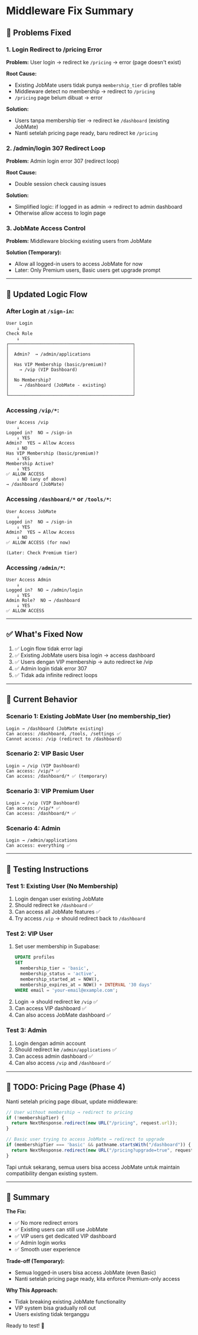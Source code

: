 # Middleware Fix Summary

## 🐛 Problems Fixed

### 1. **Login Redirect to /pricing Error**
**Problem:** User login → redirect ke `/pricing` → error (page doesn't exist)

**Root Cause:** 
- Existing JobMate users tidak punya `membership_tier` di profiles table
- Middleware detect no membership → redirect to `/pricing`
- `/pricing` page belum dibuat → error

**Solution:**
- Users tanpa membership tier → redirect ke `/dashboard` (existing JobMate)
- Nanti setelah pricing page ready, baru redirect ke `/pricing`

### 2. **/admin/login 307 Redirect Loop**
**Problem:** Admin login error 307 (redirect loop)

**Root Cause:**
- Double session check causing issues

**Solution:**
- Simplified logic: if logged in as admin → redirect to admin dashboard
- Otherwise allow access to login page

### 3. **JobMate Access Control**
**Problem:** Middleware blocking existing users from JobMate

**Solution (Temporary):**
- Allow all logged-in users to access JobMate for now
- Later: Only Premium users, Basic users get upgrade prompt

---

## 🔄 Updated Logic Flow

### After Login at `/sign-in`:

```
User Login
    ↓
Check Role
    ↓
┌───────────────────────────────────────────────┐
│                                               │
│  Admin?  → /admin/applications                │
│                                               │
│  Has VIP Membership (basic/premium)?          │
│    → /vip (VIP Dashboard)                     │
│                                               │
│  No Membership?                               │
│    → /dashboard (JobMate - existing)          │
│                                               │
└───────────────────────────────────────────────┘
```

### Accessing `/vip/*`:

```
User Access /vip
    ↓
Logged in?  NO → /sign-in
    ↓ YES
Admin?  YES → Allow Access
    ↓ NO
Has VIP Membership (basic/premium)?
    ↓ YES
Membership Active?
    ↓ YES
✅ ALLOW ACCESS
    ↓ NO (any of above)
→ /dashboard (JobMate)
```

### Accessing `/dashboard/*` or `/tools/*`:

```
User Access JobMate
    ↓
Logged in?  NO → /sign-in
    ↓ YES
Admin?  YES → Allow Access
    ↓ NO
✅ ALLOW ACCESS (for now)

(Later: Check Premium tier)
```

### Accessing `/admin/*`:

```
User Access Admin
    ↓
Logged in?  NO → /admin/login
    ↓ YES
Admin Role?  NO → /dashboard
    ↓ YES
✅ ALLOW ACCESS
```

---

## ✅ What's Fixed Now

1. ✅ Login flow tidak error lagi
2. ✅ Existing JobMate users bisa login → access dashboard
3. ✅ Users dengan VIP membership → auto redirect ke /vip
4. ✅ Admin login tidak error 307
5. ✅ Tidak ada infinite redirect loops

---

## 🎯 Current Behavior

### Scenario 1: Existing JobMate User (no membership_tier)
```
Login → /dashboard (JobMate existing)
Can access: /dashboard, /tools, /settings ✅
Cannot access: /vip (redirect to /dashboard)
```

### Scenario 2: VIP Basic User
```
Login → /vip (VIP Dashboard)
Can access: /vip/* ✅
Can access: /dashboard/* ✅ (temporary)
```

### Scenario 3: VIP Premium User
```
Login → /vip (VIP Dashboard)
Can access: /vip/* ✅
Can access: /dashboard/* ✅
```

### Scenario 4: Admin
```
Login → /admin/applications
Can access: everything ✅
```

---

## 🚀 Testing Instructions

### Test 1: Existing User (No Membership)
1. Login dengan user existing JobMate
2. Should redirect ke `/dashboard` ✅
3. Can access all JobMate features ✅
4. Try access `/vip` → should redirect back to `/dashboard`

### Test 2: VIP User
1. Set user membership in Supabase:
   ```sql
   UPDATE profiles
   SET 
     membership_tier = 'basic',
     membership_status = 'active',
     membership_started_at = NOW(),
     membership_expires_at = NOW() + INTERVAL '30 days'
   WHERE email = 'your-email@example.com';
   ```
2. Login → should redirect ke `/vip` ✅
3. Can access VIP dashboard ✅
4. Can also access JobMate dashboard ✅

### Test 3: Admin
1. Login dengan admin account
2. Should redirect ke `/admin/applications` ✅
3. Can access admin dashboard ✅
4. Can also access `/vip` and `/dashboard` ✅

---

## 📝 TODO: Pricing Page (Phase 4)

Nanti setelah pricing page dibuat, update middleware:

```typescript
// User without membership → redirect to pricing
if (!membershipTier) {
  return NextResponse.redirect(new URL("/pricing", request.url));
}

// Basic user trying to access JobMate → redirect to upgrade
if (membershipTier === 'basic' && pathname.startsWith("/dashboard")) {
  return NextResponse.redirect(new URL("/pricing?upgrade=true", request.url));
}
```

Tapi untuk sekarang, semua users bisa access JobMate untuk maintain compatibility dengan existing system.

---

## 🎯 Summary

**The Fix:**
- ✅ No more redirect errors
- ✅ Existing users can still use JobMate
- ✅ VIP users get dedicated VIP dashboard
- ✅ Admin login works
- ✅ Smooth user experience

**Trade-off (Temporary):**
- Semua logged-in users bisa access JobMate (even Basic)
- Nanti setelah pricing page ready, kita enforce Premium-only access

**Why This Approach:**
- Tidak breaking existing JobMate functionality
- VIP system bisa gradually roll out
- Users existing tidak terganggu

Ready to test! 🚀

